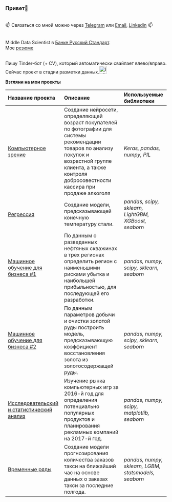 ### Привет👋


<br>📫 Связаться со мной можно через [Telegram](https://t.me/cannon_roar) или [Email](mailto:artem.pus.alex@gmail.com), [Linkedin](https://www.linkedin.com/in/artempushkarev/) 📫</br>

<br>Middle Data Scientist в [Банке Русский Стандарт](https://www.rsb.ru/).
<br>Мое [резюме](https://github.com/cannonroar/cannonroar/blob/main/CV_Pushkarev_Artem.pdf)</br>

<br>Пишу Tinder-бот (+ CV), который автоматически свайпает влево/вправо. Сейчас проект в стадии разметки данных.<img src="https://user-images.githubusercontent.com/20427370/187046413-d05ac2b9-05b3-4589-a2f3-b6449ba75e49.png" alt="InfiniteGraph Logo" width="24"></br>


**Взгляни на мои проекты**

| Название проекта | Описание | Используемые библиотеки | 
| :---------------------- | :---------------------- | :---------------------- |
| [Компьютерное зрение](https://github.com/cannonroar/Portfolio_projects/blob/main/Computer_Vision) | Создание нейросети, определяющей возраст покупателей по фотографии для системы рекомендации товаров по анализу покупок и возрастной группе клиента, а также контроля добросовестности кассира при продаже алкоголя | *Keras, pandas, numpy, PIL* |
| [Регрессия](https://github.com/cannonroar/Portfolio_projects/blob/main/Regression) | Создание модели, предсказывающей конечную температуру стали. | *pandas, scipy, sklearn, LightGBM, XGBoost, seaborn* |
| [Машинное обучение для бизнеса #1](https://github.com/cannonroar/Portfolio_projects/blob/main/ML_for_Business_1) | По данным о разведанных нефтяных скважинах в трех регионах определить регион с наименьшими рисками убытка и наибольшей прибыльностью, для последующей его разработки. | *pandas, numpy, scipy, sklearn, seaborn* |
| [Машинное обучение для бизнеса #2](https://github.com/cannonroar/Portfolio_projects/blob/main/ML_for_Business_2) | По данным параметров добычи и очистки золотой руды построить модель, предсказывающую коэффициент восстановления золота из золотосодержащей руды. | *pandas, numpy, scipy, sklearn, seaborn* |
| [Исследовательский и статистический анализ](https://github.com/cannonroar/Portfolio_projects/blob/main/Research_and_Statistical_Analysis) | Изучение рынка компьютерных игр за 2016-й год для определения потенциально популярных продуктов и планирования рекламных компаний на 2017-й год. | *pandas, numpy, scipy, matplotlib, seaborn* |
| [Временные ряды](https://github.com/cannonroar/Portfolio_projects/blob/main/Time_Series) | Создание модели прогнозирования количества заказов такси на ближайший час на основе данных о заказах такси за последние полгода. | *pandas, numpy, sklearn, LGBM, statsmodels, seaborn* |
